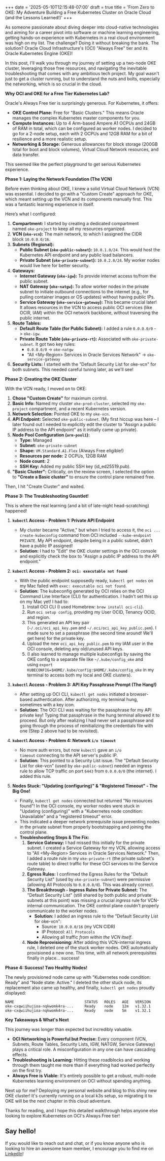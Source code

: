 +++
date = '2025-05-10T12:15:48-07:00'
draft = true
title = 'From Zero to OKE: My Adventure Building a Free Kubernetes Cluster on Oracle Cloud (and the Lessons Learned!)'
+++

As someone passionate about diving deeper into cloud-native technologies and aiming for a career pivot into software or machine learning engineering, getting hands-on experience with Kubernetes in a real cloud environment was high on my list. The challenge? Doing it without breaking the bank. The solution? Oracle Cloud Infrastructure's (OCI) "Always Free" tier and its Oracle Kubernetes Engine (OKE)!

In this post, I'll walk you through my journey of setting up a two-node OKE cluster, leveraging those free resources, and navigating the inevitable troubleshooting that comes with any ambitious tech project. My goal wasn't just to get a cluster running, but to understand the nuts and bolts, especially the networking, which is so crucial in the cloud.

**Why OCI and OKE for a Free Tier Kubernetes Lab?**

Oracle's Always Free tier is surprisingly generous. For Kubernetes, it offers:

- **OKE Control Plane:** Free for "Basic Clusters." This means Oracle manages the complex Kubernetes master components for you.
- **Compute Instances:** Up to 4 Arm-based Ampere A1 OCPUs and 24GB of RAM in total, which can be configured as worker nodes. I decided to go for a 2-node setup, each with 2 OCPUs and 12GB RAM for a bit of resilience and a more realistic setup.
- **Networking & Storage:** Generous allowances for block storage (200GB total for boot and block volumes), Virtual Cloud Network resources, and data transfer.

This seemed like the perfect playground to get serious Kubernetes experience.

**Phase 1: Laying the Network Foundation (The VCN)**

Before even thinking about OKE, I knew a solid Virtual Cloud Network (VCN) was essential. I decided to go with a "Custom Create" approach for OKE, which meant setting up the VCN and its components manually first. This was a fantastic learning experience in itself.

Here’s what I configured:

1. **Compartment:** I started by creating a dedicated compartment named `oke-project` to keep all my resources organized.
2. **VCN (`oke-vcn`):** The main network, to which I assigned the CIDR block `10.0.0.0/16`.
3. **Subnets (Regional):**
    - **Public Subnet (`oke-public-subnet`):** `10.0.1.0/24`. This would host the Kubernetes API endpoint and any public load balancers.
    - **Private Subnet (`oke-private-subnet`):** `10.0.2.0/24`. My worker nodes would live here for better security.
4. **Gateways:**
    - **Internet Gateway (`oke-igw`):** To provide internet access to/from the public subnet.
    - **NAT Gateway (`oke-natgw`):** To allow worker nodes in the private subnet to initiate outbound connections to the internet (e.g., for pulling container images or OS updates) without having public IPs.
    - **Service Gateway (`oke-service-gateway`):** This became crucial later! It allows resources in the VCN to access public OCI services (like OCIR, IAM) within the OCI network backbone, without traversing the public internet.
5. **Route Tables:**
    - **Default Route Table (for Public Subnet):** I added a rule `0.0.0.0/0` -> `oke-igw`.
    - **Private Route Table (`oke-private-rt`):** Associated with `oke-private-subnet`. It got two key rules:
        - `0.0.0.0/0` -> `oke-natgw`
        - "All &lt;My-Region> Services in Oracle Services Network" -> `oke-service-gateway`
6. **Security Lists:** I started with the "Default Security List for oke-vcn" for both subnets. This needed careful tuning later, as we'll see!

**Phase 2: Creating the OKE Cluster**

With the VCN ready, I moved on to OKE:

1. **Chose "Custom Create"** for maximum control.
2. **Basic Info:** Named my cluster `oke-prod-cluster`, selected my `oke-project` compartment, and a recent Kubernetes version.
3. **Network Selection:** Pointed OKE to my `oke-vcn`.
4. **API Endpoint:** Selected `oke-public-subnet`. (My first hiccup was here – I later found out I needed to explicitly edit the cluster to "Assign a public IP address to the API endpoint" as it initially came up private).
5. **Node Pool Configuration (`arm-pool1`):**
    - **Type:** Managed
    - **Subnet:** `oke-private-subnet`
    - **Shape:** `VM.Standard.A1.Flex` (Always Free eligible!)
    - **Resources per node:** 2 OCPUs, 12GB RAM
    - **Node count:** 2
    - **SSH Key:** Added my public SSH key (id_ed25519.pub).
6. **"Basic Cluster":** Critically, on the review screen, I selected the option to **"Create a Basic cluster"** to ensure the control plane remained free.

Then, I hit "Create Cluster" and waited.

**Phase 3: The Troubleshooting Gauntlet!**

This is where the real learning (and a bit of late-night head-scratching) happened!

1. **`kubectl` Access - Problem 1: Private API Endpoint**
    
    - My cluster became "Active," but when I tried to access it, the `oci ... create-kubeconfig` command from OCI included `--kube-endpoint PRIVATE`. My API endpoint, despite being in a public subnet, didn't have a public IP assigned!
    - **Solution:** I had to "Edit" the OKE cluster settings in the OCI console and explicitly check the box to "Assign a public IP address to the API endpoint."
2. **`kubectl` Access - Problem 2: `oci: executable not found`**
    
    - With the public endpoint supposedly ready, `kubectl get nodes` on my Mac failed with `exec: executable oci not found`.
    - **Solution:** The kubeconfig generated by OCI relies on the OCI Command Line Interface (CLI) for authentication. I hadn't set this up on my Mac yet! I had to:
        1. Install OCI CLI (I used Homebrew: `brew install oci-cli`).
        2. Run `oci setup config`, providing my User OCID, Tenancy OCID, and region.
        3. This generated an API key pair (`~/.oci/oci_api_key.pem` and `~/.oci/oci_api_key_public.pem`). I made sure to set a passphrase (the second time around! We'll get here) for the private key.
        4. Upload the new `oci_api_key_public.pem` to my IAM user in the OCI console, deleting any old/unused API keys.
        5. (I also learned to manage multiple kubeconfigs by saving the OKE config to a separate file like `~/.kube/config_oke` and using `export KUBECONFIG=$HOME/.kube/config:$HOME/.kube/config_oke` in my terminal to access both my local and OKE clusters).
3. **`kubectl` Access - Problem 3: API Key Passphrase Prompt (The Hang!)**
    
    - After setting up OCI CLI, `kubectl get nodes` initiated a browser-based authentication. After authorizing, my terminal hung, sometimes with a key icon.
    - **Solution:** The OCI CLI was waiting for the passphrase for my API private key! Typing that passphrase in the hung terminal allowed it to proceed. But only after realizing I had never set a passphrase and going through the process of reinitializing the credentials file with one (Step 2 above had to be revisited).
4. **`kubectl` Access - Problem 4: Network `i/o timeout`**
    
    - No more auth errors, but now `kubectl` gave an `i/o timeout` connecting to the API server's public IP.
    - **Solution:** This pointed to a Security List issue. The "Default Security List for oke-vcn" (used by `oke-public-subnet`) needed an ingress rule to allow TCP traffic on port `6443` from `0.0.0.0/0` (the internet). I added this rule.
5. **Nodes Stuck: "Updating (configuring)" & "Registered Timeout" - The Big One!**
    
    - Finally, `kubectl get nodes` connected but returned "No resources found"! In the OCI console, my worker nodes were stuck in "Updating (configuring)" with a "Kubernetes node condition: Unavailable" and a "registered timeout" error.
    - This indicated a deeper network prerequisite issue preventing nodes in the private subnet from properly bootstrapping and joining the control plane.
    - **Troubleshooting Steps & The Fix:**
        1. **Service Gateway:** I had missed this initially for the private subnet. I created a Service Gateway for my VCN, allowing access to "All &lt;My-Region> Services in Oracle Services Network." Then, I added a route rule in my `oke-private-rt` (the private subnet's route table) to direct traffic for these OCI services to the Service Gateway.
        2. **Egress Rules:** I confirmed the Egress Rules for the "Default Security List" (used by `oke-private-subnet`) were permissive (allowing All Protocols to `0.0.0.0/0`). This was already correct.
        3. **The Breakthrough - Ingress Rules for Private Subnet:** The "Default Security List" (still shared by both public and private subnets at this point) was missing a crucial _ingress_ rule for VCN-internal communication. The OKE control plane couldn't properly communicate _to_ the worker nodes.
            - **Solution:** I added an ingress rule to the "Default Security List for oke-vcn":
                - Source: `10.0.0.0/16` (my VCN CIDR)
                - IP Protocol: `All Protocols`
                - Allowing all traffic _from within the VCN itself_.
        4. **Node Reprovisioning:** After adding this VCN-internal ingress rule, I deleted one of the stuck worker nodes. OKE automatically provisioned a new one. This time, with all network prerequisites finally in place... success!

**Phase 4: Success! Two Healthy Nodes!**

The newly provisioned node came up with "Kubernetes node condition: Ready" and "Node state: Active." I deleted the other stuck node, its replacement also came up healthy, and finally, `kubectl get nodes` proudly displayed:

```
NAME                                STATUS   ROLES   AGE   VERSION
oke-cxqwiihujioa-nqkwomk4ra-...     Ready    node    12m   v1.32.1
oke-cxqwiihujioa-nqkwomk4ra-...     Ready    node    5m    v1.32.1
```

**Key Takeaways & What's Next**

This journey was longer than expected but incredibly valuable.

- **OCI Networking is Powerful but Precise:** Every component (VCN, Subnets, Route Tables, Security Lists, IGW, NATGW, Service Gateway) plays a critical role. A misconfiguration in any one can have cascading effects.
- **Troubleshooting is Learning:** Hitting these roadblocks and working through them taught me more than if everything had worked perfectly on the first try.
- **Always Free is Viable:** It's entirely possible to get a robust, multi-node Kubernetes learning environment on OCI without spending anything.

Next up for me? Deploying my personal website and blog to this shiny new OKE cluster! It's currently running on a local k3s setup, so migrating it to OKE will be the next chapter in this cloud adventure.

Thanks for reading, and I hope this detailed walkthrough helps anyone else looking to explore Kubernetes on OCI's Always Free tier!

## Say hello!

If you would like to reach out and chat, or if you know anyone who is looking to hire an awesome team member, I encourage you to find me on [LinkedIn](https://www.linkedin.com/in/paulo-jauregui/)!

